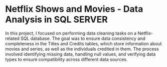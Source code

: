 # Netflix Shows and Movies - Data Analysis in SQL SERVER
In this project, I focused on performing data cleaning tasks on a Netflix-related SQL database. The goal was to ensure data consistency and completeness in the Titles and Credits tables, which store information about movies and series, as well as the individuals credited in them. The process involved identifying missing data, handling null values, and verifying data types to ensure compatibility across different data sources.
